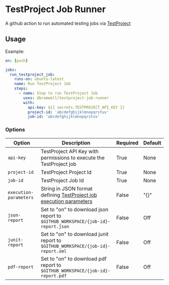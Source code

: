 # TestProject Job Runner

A github action to run automated testing jobs via [TestProject](https://testproject.io/)

## Usage
Example:
```yaml
on: [push]

jobs:
  run_testproject_job:
    runs-on: ubuntu-latest
    name: Run TestProject Job
    steps:
      - name: Step to run TestProject Job
        uses: dbramwell/testproject-job-runner
        with:
          api-key: ${{ secrets.TESTPROJECT_API_KEY }}
          project-id: 'abcdefghijklmnopqrstuv'
          job-id: 'abcdefghijklmnopqrstuv'
```
### Options
| Option                 | Description                                                         | Required | Default |
|------------------------|---------------------------------------------------------------------|----------|---------|
| `api-key`              | TestProject API Key with permissions to execute the TestProject job | True     | None    |
| `project-id`           | TestProject Project Id                                              | True     | None    |
| `job-id`               | TestProject Job Id                                                  | True     | None    |
| `execution-parameters` | String in JSON format defining [TestProject job execution parameters](https://api.testproject.io/docs/v2/#/Jobs/Jobs_RunJobAsync) | False     | "{}"    |
| `json-report`          | Set to "on" to download json report to `$GITHUB_WORKSPACE/{job-id}-report.json`  | False     | Off    |
| `junit-report`         | Set to "on" to download junit report to `$GITHUB_WORKSPACE/{job-id}-report.xml`  | False     | Off    |
| `pdf-report`           | Set to "on" to download pdf report to `$GITHUB_WORKSPACE/{job-id}-report.pdf`    | False     | Off    |